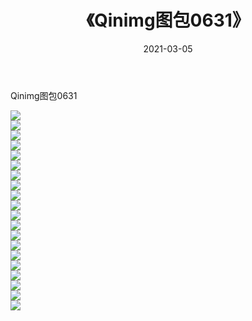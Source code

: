 ﻿---
layout: post
title:  《Qinimg图包0631》
date:   2021-03-05
img: http://imgx.orgx.ga/Qinimg图包/Qinimg图包0631/000.jpg
categories: [美女, 清纯, 唯美]
---

Qinimg图包0631

 ![](http://imgx.orgx.ga/Qinimg图包/Qinimg图包0631/001.jpg) <br>![](http://imgx.orgx.ga/Qinimg图包/Qinimg图包0631/002.jpg) <br>![](http://imgx.orgx.ga/Qinimg图包/Qinimg图包0631/003.jpg) <br>![](http://imgx.orgx.ga/Qinimg图包/Qinimg图包0631/004.jpg) <br>![](http://imgx.orgx.ga/Qinimg图包/Qinimg图包0631/005.jpg) <br>![](http://imgx.orgx.ga/Qinimg图包/Qinimg图包0631/006.jpg) <br>![](http://imgx.orgx.ga/Qinimg图包/Qinimg图包0631/007.jpg) <br>![](http://imgx.orgx.ga/Qinimg图包/Qinimg图包0631/008.jpg) <br>![](http://imgx.orgx.ga/Qinimg图包/Qinimg图包0631/009.jpg) <br>![](http://imgx.orgx.ga/Qinimg图包/Qinimg图包0631/010.jpg) <br>![](http://imgx.orgx.ga/Qinimg图包/Qinimg图包0631/011.jpg) <br>![](http://imgx.orgx.ga/Qinimg图包/Qinimg图包0631/012.jpg) <br>![](http://imgx.orgx.ga/Qinimg图包/Qinimg图包0631/013.jpg) <br>![](http://imgx.orgx.ga/Qinimg图包/Qinimg图包0631/014.jpg) <br>![](http://imgx.orgx.ga/Qinimg图包/Qinimg图包0631/015.jpg) <br>![](http://imgx.orgx.ga/Qinimg图包/Qinimg图包0631/016.jpg) <br>![](http://imgx.orgx.ga/Qinimg图包/Qinimg图包0631/017.jpg) <br>![](http://imgx.orgx.ga/Qinimg图包/Qinimg图包0631/018.jpg) <br>![](http://imgx.orgx.ga/Qinimg图包/Qinimg图包0631/019.jpg) <br>![](http://imgx.orgx.ga/Qinimg图包/Qinimg图包0631/020.jpg) <br>